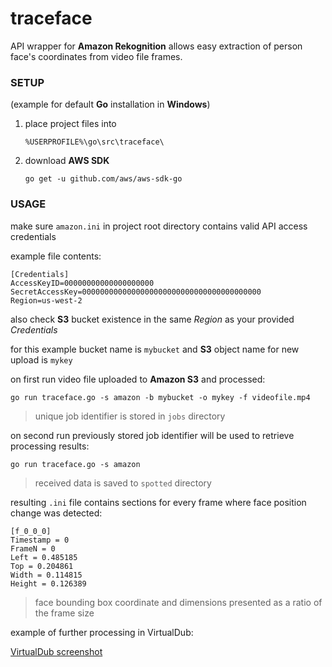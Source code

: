 # traceface

API wrapper for **Amazon Rekognition** allows easy extraction of person face's coordinates from video file frames.

### SETUP
(example for default **Go** installation in **Windows**)

1. place project files into

    `%USERPROFILE%\go\src\traceface\`

2. download **AWS SDK**

    `go get -u github.com/aws/aws-sdk-go`


### USAGE

make sure `amazon.ini` in project root directory contains valid API access credentials

example file contents:
```
[Credentials]
AccessKeyID=00000000000000000000
SecretAccessKey=0000000000000000000000000000000000000000
Region=us-west-2
```

also check **S3** bucket existence in the same *Region* as your provided *Credentials*

for this example bucket name is `mybucket` and **S3** object name for new upload is `mykey`

on first run video file uploaded to **Amazon S3** and processed:

    go run traceface.go -s amazon -b mybucket -o mykey -f videofile.mp4

> unique job identifier is stored in `jobs` directory

on second run previously stored job identifier will be used to retrieve processing results:

    go run traceface.go -s amazon

> received data is saved to `spotted` directory

resulting `.ini` file contains sections for every frame where face position change was detected:
```
[f_0_0_0]
Timestamp = 0
FrameN = 0
Left = 0.485185
Top = 0.204861
Width = 0.114815
Height = 0.126389
```

> face bounding box coordinate and dimensions presented as a ratio of the frame size

example of further processing in VirtualDub:

[VirtualDub screenshot](docs/faceblur.png)